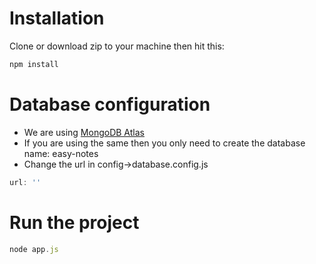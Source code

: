 # Installation
Clone or download zip to your machine then hit this:
```javascript
npm install
```
# Database configuration
* We are using [MongoDB Atlas](https://www.mongodb.com/cloud/atlas)
* If you are using the same then you only need to create the database name: easy-notes
* Change the url in config->database.config.js

```javascript
url: ''
```

# Run the project
```javascript
node app.js
```
